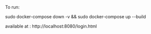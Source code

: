 To run:

sudo docker-compose down -v && sudo docker-compose up --build

available at : http://localhost:8080/login.html
